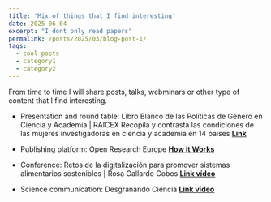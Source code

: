 ```yaml
---
title: 'Mix of things that I find interesting'
date: 2025-06-04
excerpt: "I dont only read papers"
permalink: /posts/2025/03/blog-post-1/
tags:
  - cool posts
  - category1
  - category2
---
```


From time to time I will share posts, talks, webminars or other type of content that I find interesting.

- Presentation and round table: Libro Blanco de las Políticas de Género en Ciencia y Academia | RAICEX
Recopila y contrasta las condiciones de las mujeres investigadoras en ciencia y academia en 14 países 
[**Link**](https://www.youtube.com/live/jqFmfiCsfWI?si=60pAVBYdQZHZxnCR) 

- Publishing platform: Open Research Europe
[**How it Works**](https://open-research-europe.ec.europa.eu/about/how-it-works) 

- Conference: Retos de la digitalización para promover sistemas alimentarios sostenibles | Rosa Gallardo Cobos
[**Link vídeo**](https://youtu.be/1gNn6SFz3DM?si=R1J1Ofg4bRQTQ7kN)

- Science communication: Desgranando Ciencia 
[**Link vídeo**](https://www.youtube.com/live/ID0LowmmMLY?si=I_1xXj36hrULg8y-)
